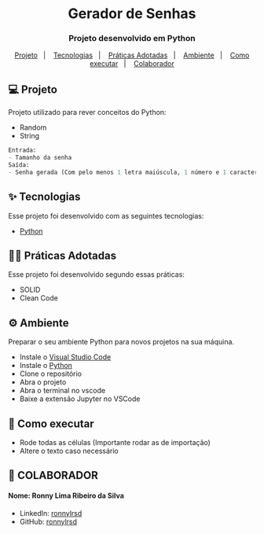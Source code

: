 <h1 align="center">Gerador de Senhas</h1>

<h3 align="center">Projeto desenvolvido em Python</h3>
<p align="center">
  <a href="#-projeto">Projeto</a>&nbsp;&nbsp;&nbsp;|&nbsp;&nbsp;&nbsp;
  <a href="#-tecnologias">Tecnologias</a>&nbsp;&nbsp;&nbsp;|&nbsp;&nbsp;&nbsp;
  <a href="#-praticas-adotadas">Práticas Adotadas</a>&nbsp;&nbsp;&nbsp;|&nbsp;&nbsp;&nbsp;
  <a href="#-ambiente">Ambiente</a>&nbsp;&nbsp;&nbsp;|&nbsp;&nbsp;&nbsp;
  <a href="#-como-executar">Como executar</a>&nbsp;&nbsp;&nbsp;|&nbsp;&nbsp;&nbsp;
  <a href="#-colaboradores">Colaborador</a>
</p>

## 💻 Projeto

Projeto utilizado para rever conceitos do Python:
- Random
- String
```python
Entrada:
- Tamanho da senha
Saída:
- Senha gerada (Com pelo menos 1 letra maiúscula, 1 número e 1 caractere especial)
```

## ✨ Tecnologias

Esse projeto foi desenvolvido com as seguintes tecnologias:

- [Python](https://www.python.org/)

## 👨‍🏫 Práticas Adotadas

Esse projeto foi desenvolvido segundo essas práticas:

- SOLID
- Clean Code

## ⚙️ Ambiente
Preparar o seu ambiente Python para novos projetos na sua máquina.

- Instale o [Visual Studio Code](https://code.visualstudio.com/)
- Instale o [Python](https://www.python.org/downloads/)
- Clone o repositório
- Abra o projeto
- Abra o terminal no vscode
- Baixe a extensão Jupyter no VSCode

## 🚀 Como executar

- Rode todas as células (Importante rodar as de importação)
- Altere o texto caso necessário

## 👷 COLABORADOR

#### Nome: Ronny Lima Ribeiro da Silva
- LinkedIn: [ronnylrsd](https://www.linkedin.com/in/ronnylrsd/)
- GitHub: [ronnylrsd](https://github.com/ronnylrsd)
